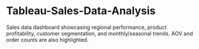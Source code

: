 # Tableau-Sales-Data-Analysis
Sales data dashboard showcasing regional performance, product profitability, customer segmentation, and monthly/seasonal trends. AOV and order counts are also highlighted.
